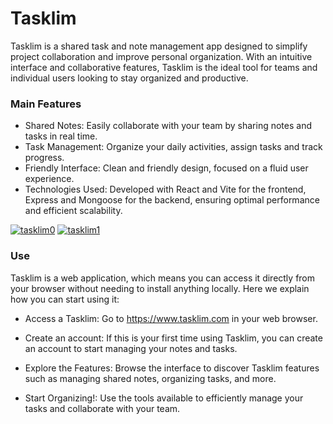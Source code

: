 # Tasklim

Tasklim is a shared task and note management app designed to simplify project collaboration and improve personal organization. With an intuitive interface and collaborative features, Tasklim is the ideal tool for teams and individual users looking to stay organized and productive.

### Main Features
- Shared Notes: Easily collaborate with your team by sharing notes and tasks in real time.
- Task Management: Organize your daily activities, assign tasks and track progress.
- Friendly Interface: Clean and friendly design, focused on a fluid user experience.
- Technologies Used: Developed with React and Vite for the frontend, Express and Mongoose for the backend, ensuring optimal performance and efficient scalability.


[![tasklim0](https://i.postimg.cc/YSZTjZXB/Opera-Captura-de-pantalla-2024-01-31-162314-tasklim-com.png)](https://postimg.cc/Mc09FP29)
[![tasklim1](https://i.postimg.cc/3NNkxyWw/Opera-Captura-de-pantalla-2024-01-31-161324-tasklim-com.png)](https://postimg.cc/0KgktyYg)

### Use
Tasklim is a web application, which means you can access it directly from your browser without needing to install anything locally. Here we explain how you can start using it:

- Access a Tasklim:
Go to https://www.tasklim.com in your web browser.

- Create an account:
If this is your first time using Tasklim, you can create an account to start managing your notes and tasks.

- Explore the Features:
Browse the interface to discover Tasklim features such as managing shared notes, organizing tasks, and more.

- Start Organizing!:
Use the tools available to efficiently manage your tasks and collaborate with your team.
